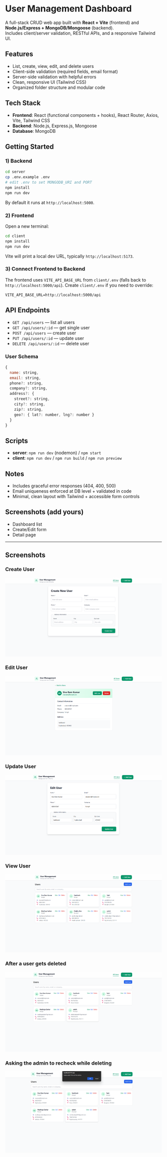 # User Management Dashboard

A full-stack CRUD web app built with **React + Vite** (frontend) and **Node.js/Express + MongoDB/Mongoose** (backend).  
Includes client/server validation, RESTful APIs, and a responsive Tailwind UI.

## Features
- List, create, view, edit, and delete users
- Client-side validation (required fields, email format)
- Server-side validation with helpful errors
- Clean, responsive UI (Tailwind CSS)
- Organized folder structure and modular code

## Tech Stack
- **Frontend**: React (functional components + hooks), React Router, Axios, Vite, Tailwind CSS
- **Backend**: Node.js, Express.js, Mongoose
- **Database**: MongoDB


## Getting Started

### 1) Backend
```bash
cd server
cp .env.example .env
# edit .env to set MONGODB_URI and PORT
npm install
npm run dev
```
By default it runs at `http://localhost:5000`.

### 2) Frontend
Open a new terminal:
```bash
cd client
npm install
npm run dev
```
Vite will print a local dev URL, typically `http://localhost:5173`.

### 3) Connect Frontend to Backend
The frontend uses `VITE_API_BASE_URL` from `client/.env` (falls back to `http://localhost:5000/api`).
Create `client/.env` if you need to override:
```
VITE_API_BASE_URL=http://localhost:5000/api
```

## API Endpoints
- `GET /api/users` — list all users
- `GET /api/users/:id` — get single user
- `POST /api/users` — create user
- `PUT /api/users/:id` — update user
- `DELETE /api/users/:id` — delete user

### User Schema
```js
{
  name: string,
  email: string,
  phone?: string,
  company?: string,
  address?: {
    street?: string,
    city?: string,
    zip?: string,
    geo?: { lat?: number, lng?: number }
  }
}
```

## Scripts
- **server**: `npm run dev` (nodemon) / `npm start`
- **client**: `npm run dev` / `npm run build` / `npm run preview`

## Notes
- Includes graceful error responses (404, 400, 500)
- Email uniqueness enforced at DB level + validated in code
- Minimal, clean layout with Tailwind + accessible form controls

## Screenshots (add yours)
- Dashboard list
- Create/Edit form
- Detail page

---


## Screenshots

### Create User
![Create User](./screenshots/createuser.png)

### Edit User
![Edit User](./screenshots/edituser.png)

### Update User
![Update User](./screenshots/updateuser.png)

### View User
![View User](./screenshots/viewuser.png)

### After a user gets deleted
![View User](./screenshots/afterdeletionuser.png)

### Asking the admin to recheck while deleting
![View User](./screenshots/whiledeleting.png)

